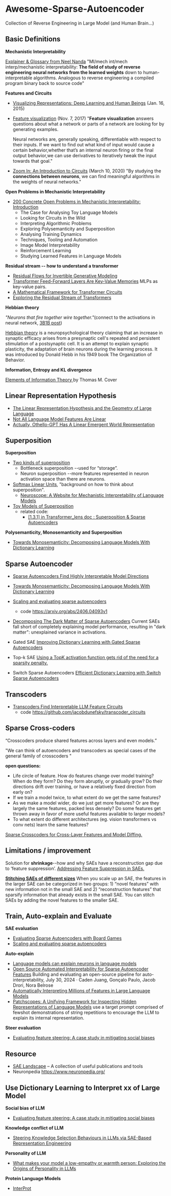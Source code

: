 # Awesome-Sparse-Autoencoder
Collection of Reverse Engineering in Large Model (and Human Brain...)

## Basic Definitions

**Mechanistic Interpretability** 

[Explainer & Glossary from Neel Nanda](https://dynalist.io/d/n2ZWtnoYHrU1s4vnFSAQ519J)
"MI/mech int/mech interp/mechanistic interpretability: **The field of study of reverse engineering neural networks from the learned weights** down to human-interpretable algorithms. Analogous to reverse engineering a compiled program binary back to source code"

**Features and Circuits**
* [Visualizing Representations: Deep Learning and Human Beings](https://colah.github.io/posts/2015-01-Visualizing-Representations/) (Jan. 16, 2015)
* [Feature visualization](https://distill.pub/2017/feature-visualization/) (Nov. 7, 2017)
  "**Feature visualization** answers questions about what a network or parts of a network are looking for by generating examples.

  Neural networks are, generally speaking, differentiable with respect to their inputs. If we want to find out what kind of input would cause a certain behavior,whether that’s an internal neuron firing or the final output behavior,we can use derivatives to iteratively tweak the input towards that goal."
* [Zoom In: An Introduction to Circuits](https://distill.pub/2020/circuits/zoom-in/) (March 10, 2020)
  "By studying the **connections between neurons**, we can find meaningful algorithms in the weights of neural networks."

**Open Problems in Mechanistic Interpretability**

* [200 Concrete Open Problems in Mechanistic Interpretability: Introduction](https://www.lesswrong.com/posts/LbrPTJ4fmABEdEnLf/200-concrete-open-problems-in-mechanistic-interpretability)
  * The Case for Analysing Toy Language Models
  * Looking for Circuits in the Wild
  * Interpreting Algorithmic Problems
  * Exploring Polysemanticity and Superposition
  * Analysing Training Dynamics
  * Techniques, Tooling and Automation
  * Image Model Interpretability
  * Reinforcement Learning
  * Studying Learned Features in Language Models

**Residual stream -- how to understand a transformer**
* [Residual Flows for Invertible Generative Modeling](https://arxiv.org/abs/1906.02735)
* [Transformer Feed-Forward Layers Are Key-Value Memories](https://arxiv.org/abs/2012.14913)  MLPs as key-value pairs.
* [A Mathematical Framework for Transformer Circuits](https://transformer-circuits.pub/2021/framework/index.html)
* [Exploring the Residual Stream of Transformers ](https://arxiv.org/html/2312.12141v1)

**Hebbian theory**

_"Neurons that fire together wire together."_(connect to the activations in neural network, [3B1B post](https://www.3blue1brown.com/lessons/backpropagation))

[Hebbian theory](https://en.wikipedia.org/wiki/Hebbian_theory#:~:text=Hebbian%20theory%20is%20a%20neuropsychological,neurons%20during%20the%20learning%20process) is a neuropsychological theory claiming that an increase in synaptic efficacy arises from a presynaptic cell's repeated and persistent stimulation of a postsynaptic cell. It is an attempt to explain synaptic plasticity, the adaptation of brain neurons during the learning process. It was introduced by Donald Hebb in his 1949 book The Organization of Behavior.

**Information, Entropy and KL divergence**

[Elements of Information Theory ](http://staff.ustc.edu.cn/~cgong821/Wiley.Interscience.Elements.of.Information.Theory.Jul.2006.eBook-DDU.pdf)by Thomas M. Cover

## Linear Representation Hypothesis
* [The Linear Representation Hypothesis and the Geometry of Large Language](https://arxiv.org/abs/2406.11944)
* [Not All Language Model Features Are Linear](https://arxiv.org/html/2405.14860v1)
* [Actually, Othello-GPT Has A Linear Emergent World Representation ](https://www.neelnanda.io/mechanistic-interpretability/othello)

## Superposition

**Superposition**
* [Two kinds of superposition](https://dynalist.io/d/n2ZWtnoYHrU1s4vnFSAQ519J#z=BnAoM1vexv_R8gOkHsPo1LjK)
  * Bottleneck superposition --used for “storage”.
  * Neuron superposition --more features represented in neuron activation space than there are neurons.
* [Softmax Linear Units](https://transformer-circuits.pub/2022/solu/index.html#section-3), "background on how to think about superposition".
  * [Neuroscope: A Website for Mechanistic Interpretability of Language Models](https://neuroscope.io/)
* [Toy Models of Superposition](https://transformer-circuits.pub/2022/toy_model/index.html#computation)
  * related code:
    * [[1.3.1] in Transformer_lens doc : Superposition & Sparse Autoencoders](https://arena3-chapter1-transformer-interp.streamlit.app/%5B1.3.1%5D_Superposition_&_SAEs)

**Polysemanticity, Monosemanticity and Superposition**
* [Towards Monosemanticity: Decomposing Language Models With Dictionary Learning](https://transformer-circuits.pub/2023/monosemantic-features/index.html)

## Sparse Autoencoder
* [Sparse Autoencoders Find Highly Interpretable Model Directions](https://arxiv.org/abs/2309.08600)
* [Towards Monosemanticity: Decomposing Language Models With Dictionary Learning](https://transformer-circuits.pub/2023/monosemantic-features/index.html)
* [Scaling and evaluating sparse autoencoders](https://arxiv.org/abs/2406.04093)
  *   code https://arxiv.org/abs/2406.04093v1
* [Decomposing The Dark Matter of Sparse Autoencoders](https://arxiv.org/abs/2410.14670) Current SAEs fall short of completely explaining model performance, resulting in "dark matter": unexplained variance in activations.

* Gated SAE [Improving Dictionary Learning with Gated Sparse Autoencoders](https://arxiv.org/abs/2404.16014)
* Top-k SAE [Using a TopK activation function gets rid of the need for a sparsity penalty.]( https://arxiv.org/abs/2406.04093)
* Switch Sparse Autoencoders [Efficient Dictionary Learning with Switch Sparse Autoencoders](https://arxiv.org/abs/2410.08201#:~:text=Sparse%20autoencoders%20(SAEs)%20are%20a,width%2C%20posing%20a%20computational%20challenge.)

## Transcoders
* [Transcoders Find Interpretable LLM Feature Circuits](https://arxiv.org/abs/2406.11944)
  * code https://github.com/jacobdunefsky/transcoder_circuits

## Sparse Cross-coders
“Crosscoders produce shared features across layers and even models.”

"We can think of autoencoders and transcoders as special cases of the general family of crosscoders "

**open questions:**
- Life circle of feature. How do features change over model training? When do they form? Do they form abruptly, or gradually grow? Do their directions drift over training, or have a relatively fixed direction from early on?
- If we train a model twice, to what extent do we get the same features?
- As we make a model wider, do we just get more features? Or are they largely the same features, packed less densely? Do some features get thrown away in favor of more useful features available to larger models?
- To what extent do different architectures (eg. vision transformers vs conv nets) learn the same features?

[Sparse Crosscoders for Cross-Layer Features and Model Diffing.](https://transformer-circuits.pub/2024/crosscoders/index.html)

## Limitations / improvement
Solution for **shrinkage**--how and why SAEs have a reconstruction gap due to ‘feature suppression’. [Addressing Feature Suppression in SAEs.](https://www.lesswrong.com/posts/3JuSjTZyMzaSeTxKk/addressing-feature-suppression-in-saes)

**[Stitching SAEs of different sizes](https://www.lesswrong.com/posts/baJyjpktzmcmRfosq/stitching-saes-of-different-sizes)** When you scale up an SAE, the features in the larger SAE can be categorized in two groups: 1) “novel features” with new information not in the small SAE and 2) “reconstruction features” that sparsify information that already exists in the small SAE. You can stitch SAEs by adding the novel features to the smaller SAE.


## Train, Auto-explain and Evaluate
**SAE evaluation**
* [Evaluating Sparse Autoencoders with Board Games](https://adamkarvonen.github.io/machine_learning/2024/06/12/sae-board-game-eval.html)
* [Scaling and evaluating sparse autoencoders](https://arxiv.org/abs/2406.04093)

**Auto-explain**
* [Language models can explain neurons in language models](https://openai.com/index/language-models-can-explain-neurons-in-language-models/)
* [Open Source Automated Interpretability for Sparse Autoencoder Features](https://blog.eleuther.ai/autointerp/) Building and evaluating an open-source pipeline for auto-interpretability, July 30, 2024 · Caden Juang, Gonçalo Paulo, Jacob Drori, Nora Belrose
* [Automatically Interpreting Millions of Features in Large Language Models](https://arxiv.org/abs/2410.13928)
* [Patchscopes: A Unifying Framework for Inspecting Hidden Representations of Language Models](https://arxiv.org/abs/2401.06102) use a target prompt comprised of fewshot demonstrations of string repetitions to encourage the LLM to explain its internal representation.

**Steer evaluation**
* [Evaluating feature steering: A case study in mitigating social biases](https://www.anthropic.com/research/evaluating-feature-steering)

## Resource
* [SAE Landscape](https://docs.google.com/document/d/1lHvRXJsbi41bNGZ_znGN7DmlLXITXyWyISan7Qx2y6s/edit?tab=t.0#heading=h.j9b3g3x1o1z4) – A collection of useful publications and tools
* Neuronpedia https://www.neuronpedia.org/

## Use Dictionary Learning to Interpret xx of Large Model
**Social bias of LLM**
* [Evaluating feature steering: A case study in mitigating social biases](https://www.anthropic.com/research/evaluating-feature-steering)

**Knowledge conflict of LLM**

* [Steering Knowledge Selection Behaviours in LLMs via SAE-Based Representation Engineering](https://arxiv.org/abs/2410.15999)

**Personality of LLM**

* [What makes your model a low-empathy or warmth person: Exploring the Origins of Personality in LLMs](https://arxiv.org/abs/2410.10863)

**Protein Language Models**
* [InterProt](https://github.com/etowahadams/interprot)